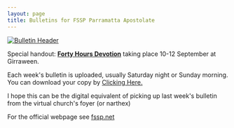 ```yaml
---
layout: page
title: Bulletins for FSSP Parramatta Apostolate
---
```


[![Bulletin Header](https://repleatur.net/bulletins/parrafssp.gif)](https://repleatur.net/bulletins/parrafssp.pdf)

Special handout: [**Forty Hours Devotion**](https://repleatur.net/bulletins/40hoursDevotion.pdf) taking place 10-12 September at Girraween.

Each week's bulletin is uploaded, usually Saturday night or Sunday morning.
You can download your copy by [Clicking Here.](https://repleatur.net/bulletins/parrafssp.pdf)

I hope this can be the digital equivalent of picking up last week's bulletin from the virtual church's foyer (or narthex)

For the official webpage see [fssp.net](http://fssp.net)

